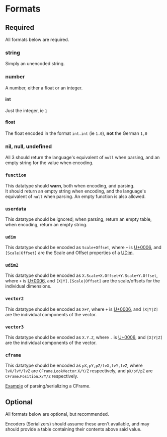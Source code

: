 # Formats

## Required

All formats below are required.

### string

Simply an unencoded string.

### number

A number, either a float or an integer.

#### int

Just the integer, ie `1`

#### float

The float encoded in the format `int.int` (ie `1.0`), **not** the German `1,0`

### nil, null, undefined

All 3 should return the language's equivalent of `null` when parsing, and an empty string for the value when encoding.

### `function`

This datatype should **warn**, both when encoding, and parsing.<br/>
It should return an empty string when encoding, and the language's equivalent of `null` when parsing. An empty function is also allowed.

### `userdata`

This datatype should be ignored; when parsing, return an empty table, when encoding, return an empty string.

### `udim`

This datatype should be encoded as `Scale+Offset`, where `+` is [U+0006](https://unicode-table.com/en/0006/), and `[Scale|Offset]` are the Scale and Offset properties of a [UDim](https://developer.roblox.com/en-us/api-reference/datatype/UDim).

### `udim2`

This datatype should be encoded as `X.Scale+X.Offset+Y.Scale+Y.Offset`, where `+` is [U+0006](https://unicode-table.com/en/0006/), and `[X|Y].[Scale|Offset]` are the scale/offsets for the individual dimensions.

### `vector2`

This datatype should be encoded as `X+Y`, where `+` is [U+0006](https://unicode-table.com/en/0006/), and `[X|Y|Z]` are the individual components of the vector.

### `vector3`

This datatype should be encoded as `X.Y.Z`, where `.` is [U+0006](https://unicode-table.com/en/0006/), and `[X|Y|Z]` are the individual components of the vector.

### `cframe`

This datatype should be encoded as `pX,pY,pZ/lvX,lvY,lvZ`, where `lvX/lvY/lvZ` are `CFrame`.`LookVector`.`X/Y/Z` respectively, and `pX/pY/pZ` are `CFrame`.`Position`.`X/Y/Z` respectively.

[Example](https://github.com/Conglomeration/Lua/blob/11496b17611c3fc40678020ab8429f16e120cec6/src/CFrameSerializer.lua) of parsing/serializing a CFrame.

## Optional

All formats below are optional, but recommended.

Encoders (Serializers) should assume these aren't available, and may should provide a table containing their contents above said value.
